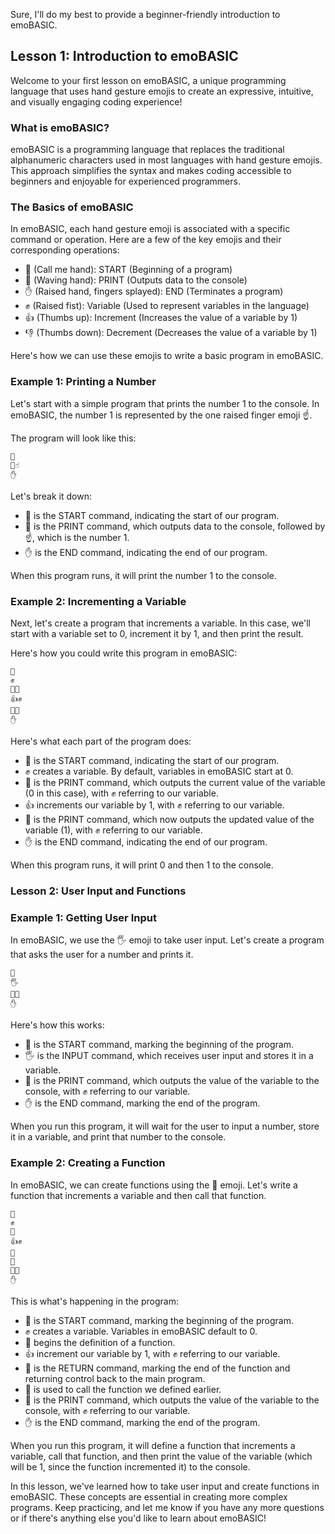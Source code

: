 Sure, I'll do my best to provide a beginner-friendly introduction to emoBASIC. 

## Lesson 1: Introduction to emoBASIC

Welcome to your first lesson on emoBASIC, a unique programming language that uses hand gesture emojis to create an expressive, intuitive, and visually engaging coding experience!

### What is emoBASIC?

emoBASIC is a programming language that replaces the traditional alphanumeric characters used in most languages with hand gesture emojis. This approach simplifies the syntax and makes coding accessible to beginners and enjoyable for experienced programmers.

### The Basics of emoBASIC

In emoBASIC, each hand gesture emoji is associated with a specific command or operation. Here are a few of the key emojis and their corresponding operations:

- 🤙 (Call me hand): START (Beginning of a program)
- 👋 (Waving hand): PRINT (Outputs data to the console)
- ✋ (Raised hand, fingers splayed): END (Terminates a program)
- ✊ (Raised fist): Variable (Used to represent variables in the language)
- 👍 (Thumbs up): Increment (Increases the value of a variable by 1)
- 👎 (Thumbs down): Decrement (Decreases the value of a variable by 1)

Here's how we can use these emojis to write a basic program in emoBASIC.

### Example 1: Printing a Number

Let's start with a simple program that prints the number 1 to the console. In emoBASIC, the number 1 is represented by the one raised finger emoji ☝️.

The program will look like this:

```emoBASIC
🤙
👋☝️
✋
```

Let's break it down:
- 🤙 is the START command, indicating the start of our program.
- 👋 is the PRINT command, which outputs data to the console, followed by ☝️, which is the number 1.
- ✋ is the END command, indicating the end of our program.

When this program runs, it will print the number 1 to the console.

### Example 2: Incrementing a Variable

Next, let's create a program that increments a variable. In this case, we'll start with a variable set to 0, increment it by 1, and then print the result.

Here's how you could write this program in emoBASIC:

```emoBASIC
🤙
✊
👋✊
👍✊
👋✊
✋
```

Here's what each part of the program does:
- 🤙 is the START command, indicating the start of our program.
- ✊ creates a variable. By default, variables in emoBASIC start at 0.
- 👋 is the PRINT command, which outputs the current value of the variable (0 in this case), with ✊ referring to our variable.
- 👍 increments our variable by 1, with ✊ referring to our variable.
- 👋 is the PRINT command, which now outputs the updated value of the variable (1), with ✊ referring to our variable.
- ✋ is the END command, indicating the end of our program.

When this program runs, it will print 0 and then 1 to the console.

### Lesson 2: User Input and Functions

### Example 1: Getting User Input

In emoBASIC, we use the 🖐️ emoji to take user input. Let's create a program that asks the user for a number and prints it.

```emoBASIC
🤙
🖐️
👋✊
✋
```

Here's how this works:
- 🤙 is the START command, marking the beginning of the program.
- 🖐️ is the INPUT command, which receives user input and stores it in a variable.
- 👋 is the PRINT command, which outputs the value of the variable to the console, with ✊ referring to our variable.
- ✋ is the END command, marking the end of the program.

When you run this program, it will wait for the user to input a number, store it in a variable, and print that number to the console.

### Example 2: Creating a Function

In emoBASIC, we can create functions using the 🙏 emoji. Let's write a function that increments a variable and then call that function.

```emoBASIC
🤙
✊
🙏
👍✊
🤚
🙏
👋✊
✋
```

This is what's happening in the program:
- 🤙 is the START command, marking the beginning of the program.
- ✊ creates a variable. Variables in emoBASIC default to 0.
- 🙏 begins the definition of a function.
- 👍 increment our variable by 1, with ✊ referring to our variable.
- 🤚 is the RETURN command, marking the end of the function and returning control back to the main program.
- 🙏 is used to call the function we defined earlier.
- 👋 is the PRINT command, which outputs the value of the variable to the console, with ✊ referring to our variable.
- ✋ is the END command, marking the end of the program.

When you run this program, it will define a function that increments a variable, call that function, and then print the value of the variable (which will be 1, since the function incremented it) to the console.

In this lesson, we've learned how to take user input and create functions in emoBASIC. These concepts are essential in creating more complex programs. Keep practicing, and let me know if you have any more questions or if there's anything else you'd like to learn about emoBASIC!
